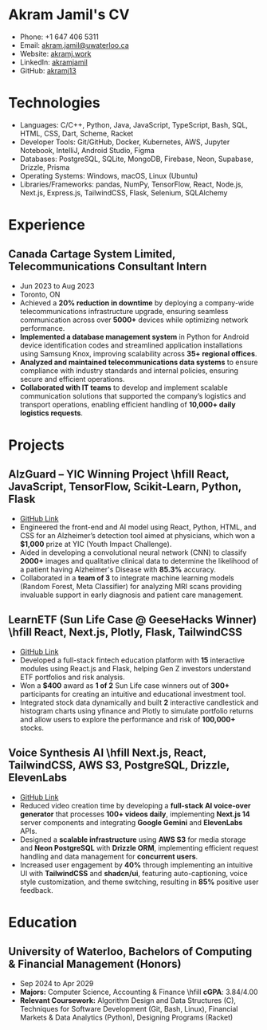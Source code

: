 # Akram Jamil's CV

- Phone: +1 647 406 5311
- Email: [akram.jamil@uwaterloo.ca](mailto:akram.jamil@uwaterloo.ca)
- Website: [akramj.work](https://akramj.work/)
- LinkedIn: [akramjamil](https://linkedin.com/in/akramjamil)
- GitHub: [akramj13](https://github.com/akramj13)


# Technologies

- Languages: C/C++, Python, Java, JavaScript, TypeScript, Bash, SQL, HTML, CSS, Dart, Scheme, Racket
- Developer Tools: Git/GitHub, Docker, Kubernetes, AWS, Jupyter Notebook, IntelliJ, Android Studio, Figma
- Databases: PostgreSQL, SQLite, MongoDB, Firebase, Neon, Supabase, Drizzle, Prisma
- Operating Systems: Windows, macOS, Linux (Ubuntu)
- Libraries/Frameworks: pandas, NumPy, TensorFlow, React, Node.js, Next.js, Express.js, TailwindCSS, Flask, Selenium, SQLAlchemy
# Experience

## Canada Cartage System Limited, Telecommunications Consultant Intern

- Jun 2023 to Aug 2023
- Toronto, ON
- Achieved a **20% reduction in downtime** by deploying a company-wide telecommunications infrastructure upgrade, ensuring seamless communication across over **5000+** devices while optimizing network performance.
- **Implemented a database management system** in Python for Android device identification codes and streamlined application installations using Samsung Knox, improving scalability across **35+ regional offices**.
- **Analyzed and maintained telecommunications data systems** to ensure compliance with industry standards and internal policies, ensuring secure and efficient operations.
- **Collaborated with IT teams** to develop and implement scalable communication solutions that supported the company’s logistics and transport operations, enabling efficient handling of **10,000+ daily logistics requests**.

# Projects

## AlzGuard – YIC Winning Project \hfill React, JavaScript, TensorFlow, Scikit-Learn, Python, Flask

- [GitHub Link](https://github.com/sahilalamgir/AlzGuard)
- Engineered the front-end and AI model using React, Python, HTML, and CSS for an Alzheimer’s detection tool aimed at physicians, which won a **\$1,000** prize at YIC (Youth Impact Challenge).
- Aided in developing a convolutional neural network (CNN) to classify **2000+** images and qualitative clinical data to determine the likelihood of a patient having Alzheimer's Disease with **85.3%** accuracy.
- Collaborated in a **team of 3** to integrate machine learning models (Random Forest, Meta Classifier) for analyzing MRI scans providing invaluable support in early diagnosis and patient care management.

## LearnETF (Sun Life Case @ GeeseHacks Winner) \hfill React, Next.js, Plotly, Flask, TailwindCSS

- [GitHub Link](https://github.com/akramj13/learnetf)
- Developed a full-stack fintech education platform with **15** interactive modules using React.js and Flask, helping Gen Z investors understand ETF portfolios and risk analysis.
- Won a **\$400** award as **1 of 2** Sun Life case winners out of **300+** participants for creating an intuitive and educational investment tool.
- Integrated stock data dynamically and built **2** interactive candlestick and histogram charts using yfinance and Plotly to simulate portfolio returns and allow users to explore the performance and risk of **100,000+** stocks.

## Voice Synthesis AI \hfill Next.js, React, TailwindCSS, AWS S3, PostgreSQL, Drizzle, ElevenLabs

- [GitHub Link](https://github.com/akramj13/voice-synthesis-ai)
- Reduced video creation time by developing a **full-stack AI voice-over generator** that processes **100+ videos daily**, implementing **Next.js 14** server components and integrating **Google Gemini** and **ElevenLabs** APIs.
- Designed a **scalable infrastructure** using **AWS S3** for media storage and **Neon PostgreSQL** with **Drizzle ORM**, implementing efficient request handling and data management for **concurrent users**.
- Increased user engagement by **40%** through implementing an intuitive UI with **TailwindCSS** and **shadcn/ui**, featuring auto-captioning, voice style customization, and theme switching, resulting in **85%** positive user feedback.

# Education

## University of Waterloo, Bachelors of Computing & Financial Management (Honors)

- Sep 2024 to Apr 2029
- **Majors:** Computer Science, Accounting & Finance \hfill **cGPA**: 3.84/4.00
- **Relevant Coursework:** Algorithm Design and Data Structures (C), Techniques for Software Development (Git, Bash, Linux), Financial Markets & Data Analytics (Python), Designing Programs (Racket)

